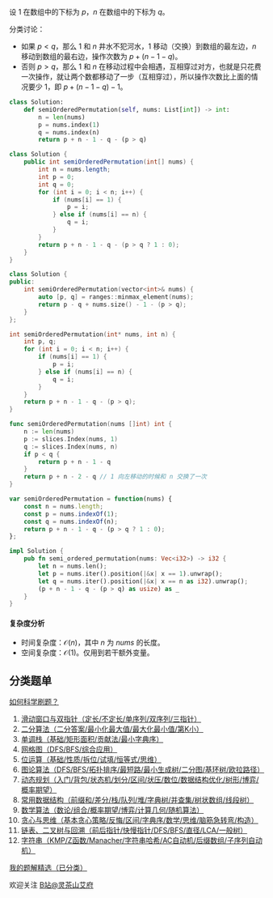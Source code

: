 设 $1$ 在数组中的下标为 $p$，$n$ 在数组中的下标为 $q$。

分类讨论：

- 如果 $p<q$，那么 $1$ 和 $n$ 井水不犯河水，$1$ 移动（交换）到数组的最左边，$n$ 移动到数组的最右边，操作次数为 $p + (n-1-q)$。
- 否则 $p>q$，那么 $1$ 和 $n$ 在移动过程中会相遇，互相穿过对方，也就是只花费一次操作，就让两个数都移动了一步（互相穿过），所以操作次数比上面的情况要少 $1$，即 $p + (n-1-q) - 1$。

```py [sol-Python3]
class Solution:
    def semiOrderedPermutation(self, nums: List[int]) -> int:
        n = len(nums)
        p = nums.index(1)
        q = nums.index(n)
        return p + n - 1 - q - (p > q)
```

```java [sol-Java]
class Solution {
    public int semiOrderedPermutation(int[] nums) {
        int n = nums.length;
        int p = 0;
        int q = 0;
        for (int i = 0; i < n; i++) {
            if (nums[i] == 1) {
                p = i;
            } else if (nums[i] == n) {
                q = i;
            }
        }
        return p + n - 1 - q - (p > q ? 1 : 0);
    }
}
```

```cpp [sol-C++]
class Solution {
public:
    int semiOrderedPermutation(vector<int>& nums) {
        auto [p, q] = ranges::minmax_element(nums);
        return p - q + nums.size() - 1 - (p > q);
    }
};
```

```c [sol-C]
int semiOrderedPermutation(int* nums, int n) {
    int p, q;
    for (int i = 0; i < n; i++) {
        if (nums[i] == 1) {
            p = i;
        } else if (nums[i] == n) {
            q = i;
        }
    }
    return p + n - 1 - q - (p > q);
}
```

```go [sol-Go]
func semiOrderedPermutation(nums []int) int {
    n := len(nums)
    p := slices.Index(nums, 1)
    q := slices.Index(nums, n)
    if p < q {
        return p + n - 1 - q
    }
    return p + n - 2 - q // 1 向左移动的时候和 n 交换了一次
}
```

```js [sol-JavaScript]
var semiOrderedPermutation = function(nums) {
    const n = nums.length;
    const p = nums.indexOf(1);
    const q = nums.indexOf(n);
    return p + n - 1 - q - (p > q ? 1 : 0);
};
```

```rust [sol-Rust]
impl Solution {
    pub fn semi_ordered_permutation(nums: Vec<i32>) -> i32 {
        let n = nums.len();
        let p = nums.iter().position(|&x| x == 1).unwrap();
        let q = nums.iter().position(|&x| x == n as i32).unwrap();
        (p + n - 1 - q - (p > q) as usize) as _
    }
}
```

#### 复杂度分析

- 时间复杂度：$\mathcal{O}(n)$，其中 $n$ 为 $\textit{nums}$ 的长度。
- 空间复杂度：$\mathcal{O}(1)$。仅用到若干额外变量。

## 分类题单

[如何科学刷题？](https://leetcode.cn/circle/discuss/RvFUtj/)

1. [滑动窗口与双指针（定长/不定长/单序列/双序列/三指针）](https://leetcode.cn/circle/discuss/0viNMK/)
2. [二分算法（二分答案/最小化最大值/最大化最小值/第K小）](https://leetcode.cn/circle/discuss/SqopEo/)
3. [单调栈（基础/矩形面积/贡献法/最小字典序）](https://leetcode.cn/circle/discuss/9oZFK9/)
4. [网格图（DFS/BFS/综合应用）](https://leetcode.cn/circle/discuss/YiXPXW/)
5. [位运算（基础/性质/拆位/试填/恒等式/思维）](https://leetcode.cn/circle/discuss/dHn9Vk/)
6. [图论算法（DFS/BFS/拓扑排序/最短路/最小生成树/二分图/基环树/欧拉路径）](https://leetcode.cn/circle/discuss/01LUak/)
7. [动态规划（入门/背包/状态机/划分/区间/状压/数位/数据结构优化/树形/博弈/概率期望）](https://leetcode.cn/circle/discuss/tXLS3i/)
8. [常用数据结构（前缀和/差分/栈/队列/堆/字典树/并查集/树状数组/线段树）](https://leetcode.cn/circle/discuss/mOr1u6/)
9. [数学算法（数论/组合/概率期望/博弈/计算几何/随机算法）](https://leetcode.cn/circle/discuss/IYT3ss/)
10. [贪心与思维（基本贪心策略/反悔/区间/字典序/数学/思维/脑筋急转弯/构造）](https://leetcode.cn/circle/discuss/g6KTKL/)
11. [链表、二叉树与回溯（前后指针/快慢指针/DFS/BFS/直径/LCA/一般树）](https://leetcode.cn/circle/discuss/K0n2gO/)
12. [字符串（KMP/Z函数/Manacher/字符串哈希/AC自动机/后缀数组/子序列自动机）](https://leetcode.cn/circle/discuss/SJFwQI/)

[我的题解精选（已分类）](https://github.com/EndlessCheng/codeforces-go/blob/master/leetcode/SOLUTIONS.md)

欢迎关注 [B站@灵茶山艾府](https://space.bilibili.com/206214)
